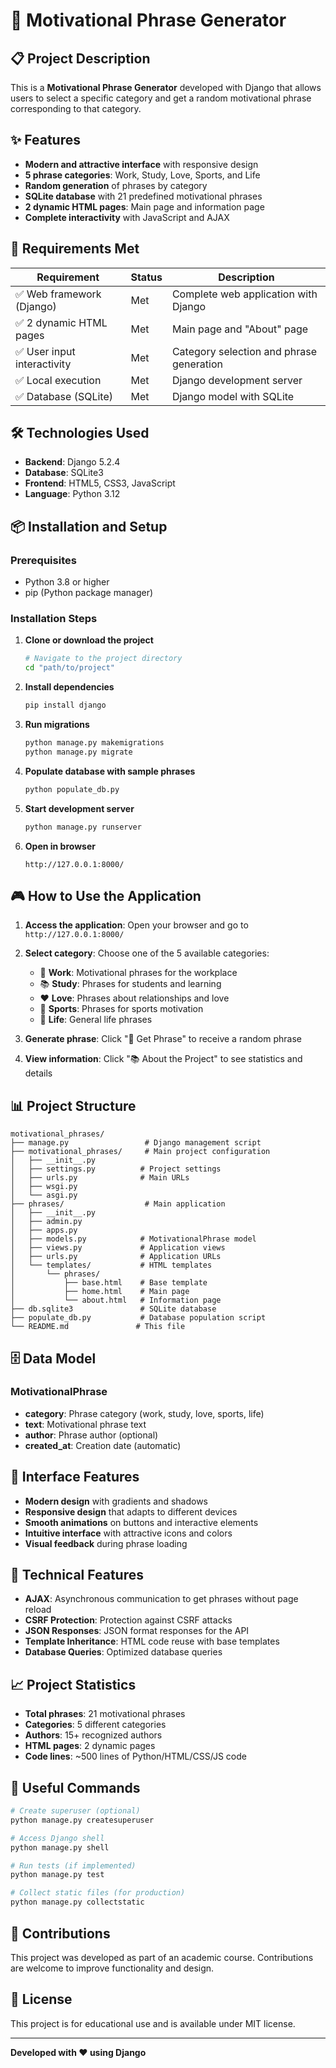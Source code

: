 # 🎯 Motivational Phrase Generator

## 📋 Project Description

This is a **Motivational Phrase Generator** developed with Django that allows users to select a specific category and get a random motivational phrase corresponding to that category.

## ✨ Features

- **Modern and attractive interface** with responsive design
- **5 phrase categories**: Work, Study, Love, Sports, and Life
- **Random generation** of phrases by category
- **SQLite database** with 21 predefined motivational phrases
- **2 dynamic HTML pages**: Main page and information page
- **Complete interactivity** with JavaScript and AJAX

## 🚀 Requirements Met

| Requirement                 | Status | Description                              |
| --------------------------- | ------ | ---------------------------------------- |
| ✅ Web framework (Django)   | Met    | Complete web application with Django     |
| ✅ 2 dynamic HTML pages     | Met    | Main page and "About" page               |
| ✅ User input interactivity | Met    | Category selection and phrase generation |
| ✅ Local execution          | Met    | Django development server                |
| ✅ Database (SQLite)        | Met    | Django model with SQLite                 |

## 🛠️ Technologies Used

- **Backend**: Django 5.2.4
- **Database**: SQLite3
- **Frontend**: HTML5, CSS3, JavaScript
- **Language**: Python 3.12

## 📦 Installation and Setup

### Prerequisites

- Python 3.8 or higher
- pip (Python package manager)

### Installation Steps

1. **Clone or download the project**

   ```bash
   # Navigate to the project directory
   cd "path/to/project"
   ```

2. **Install dependencies**

   ```bash
   pip install django
   ```

3. **Run migrations**

   ```bash
   python manage.py makemigrations
   python manage.py migrate
   ```

4. **Populate database with sample phrases**

   ```bash
   python populate_db.py
   ```

5. **Start development server**

   ```bash
   python manage.py runserver
   ```

6. **Open in browser**
   ```
   http://127.0.0.1:8000/
   ```

## 🎮 How to Use the Application

1. **Access the application**: Open your browser and go to `http://127.0.0.1:8000/`

2. **Select category**: Choose one of the 5 available categories:

   - 🏢 **Work**: Motivational phrases for the workplace
   - 📚 **Study**: Phrases for students and learning
   - ❤️ **Love**: Phrases about relationships and love
   - 🏃 **Sports**: Phrases for sports motivation
   - 🌟 **Life**: General life phrases

3. **Generate phrase**: Click "🎯 Get Phrase" to receive a random phrase

4. **View information**: Click "📚 About the Project" to see statistics and details

## 📊 Project Structure

```
motivational_phrases/
├── manage.py                 # Django management script
├── motivational_phrases/     # Main project configuration
│   ├── __init__.py
│   ├── settings.py          # Project settings
│   ├── urls.py              # Main URLs
│   ├── wsgi.py
│   └── asgi.py
├── phrases/                  # Main application
│   ├── __init__.py
│   ├── admin.py
│   ├── apps.py
│   ├── models.py            # MotivationalPhrase model
│   ├── views.py             # Application views
│   ├── urls.py              # Application URLs
│   └── templates/           # HTML templates
│       └── phrases/
│           ├── base.html    # Base template
│           ├── home.html    # Main page
│           └── about.html   # Information page
├── db.sqlite3               # SQLite database
├── populate_db.py           # Database population script
└── README.md               # This file
```

## 🗄️ Data Model

### MotivationalPhrase

- **category**: Phrase category (work, study, love, sports, life)
- **text**: Motivational phrase text
- **author**: Phrase author (optional)
- **created_at**: Creation date (automatic)

## 🎨 Interface Features

- **Modern design** with gradients and shadows
- **Responsive design** that adapts to different devices
- **Smooth animations** on buttons and interactive elements
- **Intuitive interface** with attractive icons and colors
- **Visual feedback** during phrase loading

## 🔧 Technical Features

- **AJAX**: Asynchronous communication to get phrases without page reload
- **CSRF Protection**: Protection against CSRF attacks
- **JSON Responses**: JSON format responses for the API
- **Template Inheritance**: HTML code reuse with base templates
- **Database Queries**: Optimized database queries

## 📈 Project Statistics

- **Total phrases**: 21 motivational phrases
- **Categories**: 5 different categories
- **Authors**: 15+ recognized authors
- **HTML pages**: 2 dynamic pages
- **Code lines**: ~500 lines of Python/HTML/CSS/JS code

## 🚀 Useful Commands

```bash
# Create superuser (optional)
python manage.py createsuperuser

# Access Django shell
python manage.py shell

# Run tests (if implemented)
python manage.py test

# Collect static files (for production)
python manage.py collectstatic
```

## 🤝 Contributions

This project was developed as part of an academic course. Contributions are welcome to improve functionality and design.

## 📝 License

This project is for educational use and is available under MIT license.

---

**Developed with ❤️ using Django**

